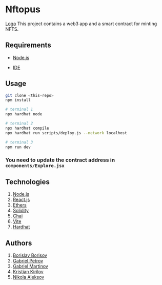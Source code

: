 # Nftopus

[Logo](https://github.com/bobikenobi12/nftopus/images/LOGO.png)
This project contains a web3 app and a smart contract for minting NFTS.

## Requirements

- [Node.js](https://nodejs.org/en/download/)

- [IDE](https://code.visualstudio.com/)

## Usage

```bash
git clone <this-repo>
npm install

# terminal 1
npx hardhat node

# terminal 2
npx hardhat compile
npx hardhat run scripts/deploy.js --network localhost 

# terminal 3
npm run dev
```
### You need to update the contract address in `components/Explore.jsx` 

## Technologies
 
 1. [Node.js](https://nodejs.org/en/download/)
 2. [React.js](https://reactjs.org/)
 3. [Ethers](https://docs.ethers.io/v5/)
 4. [Solidity](https://docs.soliditylang.org/en/v0.8.13/)
 5. [Chai](https://www.npmjs.com/package/chai)
 6. [Vite](https://vitejs.dev/)
 7. [Hardhat](https://hardhat.org/)

 ## Authors

 1. [Borislav Borisov](https://github.com/bobikenobi12)
 2. [Gabriel Petrov](https://github.com/DrDarling)
 3. [Gabriel Martinov](https://github.com/MartinovG)
 4. [Kristian Kirilov](https://github.com/KrizoZ)
 5. [Nikola Aleksov](https://github.com/Nikieprogramach)

